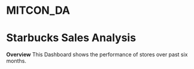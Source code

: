 # MITCON_DA
# Starbucks Sales Analysis
**Overview**
This Dashboard shows the performance of stores over past six months.

